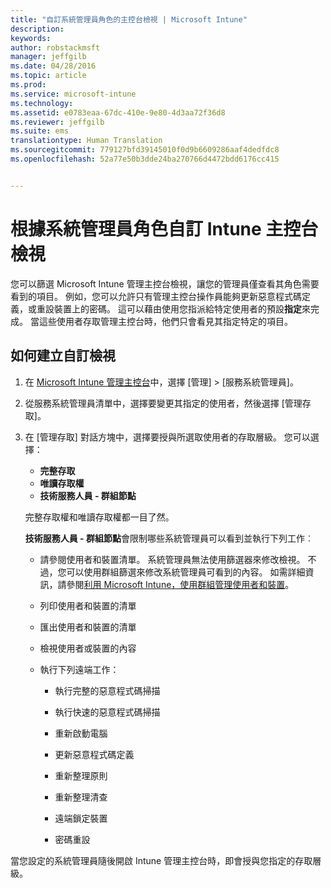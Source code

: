 ```yaml
---
title: "自訂系統管理員角色的主控台檢視 | Microsoft Intune"
description: 
keywords: 
author: robstackmsft
manager: jeffgilb
ms.date: 04/28/2016
ms.topic: article
ms.prod: 
ms.service: microsoft-intune
ms.technology: 
ms.assetid: e0783eaa-67dc-410e-9e80-4d3aa72f36d8
ms.reviewer: jeffgilb
ms.suite: ems
translationtype: Human Translation
ms.sourcegitcommit: 779127bfd39145010f0d9b6609286aaf4dedfdc8
ms.openlocfilehash: 52a77e50b3dde24ba270766d4472bdd6176cc415


---
```


# 根據系統管理員角色自訂 Intune 主控台檢視
您可以篩選 Microsoft Intune 管理主控台檢視，讓您的管理員僅查看其角色需要看到的項目。 例如，您可以允許只有管理主控台操作員能夠更新惡意程式碼定義，或重設裝置上的密碼。 這可以藉由使用您指派給特定使用者的預設**指定**來完成。 當這些使用者存取管理主控台時，他們只會看見其指定特定的項目。

## 如何建立自訂檢視

1.  在 [Microsoft Intune 管理主控台](https://manage.microsoft.com)中，選擇 [管理] &gt; [服務系統管理員]。

2.  從服務系統管理員清單中，選擇要變更其指定的使用者，然後選擇 [管理存取]。

3.  在 [管理存取]  對話方塊中，選擇要授與所選取使用者的存取層級。 您可以選擇：

    -   **完整存取**
    -   **唯讀存取權**
    -   **技術服務人員 - 群組節點**

    完整存取權和唯讀存取權都一目了然。 <!--- **Helpdesk - Groups Node** allows users to choose from one of the following designations that provide custom levels of access to the [!INCLUDE[wit_nextref](../includes/wit_nextref_md.md)] admin console:--->

    **技術服務人員 - 群組節點**會限制哪些系統管理員可以看到並執行下列工作︰

    -   請參閱使用者和裝置清單。 系統管理員無法使用篩選器來修改檢視。 不過，您可以使用群組篩選來修改系統管理員可看到的內容。 如需詳細資訊，請參閱[利用 Microsoft Intune，使用群組管理使用者和裝置](use-groups-to-manage-users-and-devices-with-microsoft-intune.md)。

    -   列印使用者和裝置的清單

    -   匯出使用者和裝置的清單

    -   檢視使用者或裝置的內容

    -   執行下列遠端工作：

        -   執行完整的惡意程式碼掃描

        -   執行快速的惡意程式碼掃描

        -   重新啟動電腦

        -   更新惡意程式碼定義

        -   重新整理原則

        -   重新整理清查

        -   遠端鎖定裝置

        -   密碼重設

當您設定的系統管理員隨後開啟 Intune 管理主控台時，即會授與您指定的存取層級。



<!--HONumber=Jun16_HO4-->


